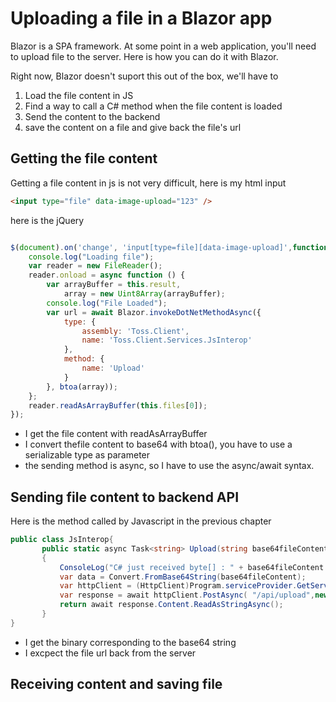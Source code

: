# Uploading a file in a Blazor app
Blazor is a SPA framework. At some point in a web application, you'll need to upload file to the server. Here is how you can do it with Blazor.

Right now, Blazor doesn't suport this out of the box, we'll have to 
1. Load the file content in JS
2. Find a way to call a C# method when the file content is loaded
3. Send the content to the backend 
4. save the content on a file and give back the file's url

## Getting the file content
Getting a file content in js is not very difficult, here is my html input

```html
<input type="file" data-image-upload="123" />
```

here is the jQuery

```js

$(document).on('change', 'input[type=file][data-image-upload]',function () {
    console.log("Loading file");
    var reader = new FileReader();
    reader.onload = async function () {
        var arrayBuffer = this.result,
            array = new Uint8Array(arrayBuffer);
        console.log("File Loaded");
        var url = await Blazor.invokeDotNetMethodAsync({
            type: {
                assembly: 'Toss.Client',
                name: 'Toss.Client.Services.JsInterop'
            },
            method: {
                name: 'Upload'
            }
        }, btoa(array));
    };
    reader.readAsArrayBuffer(this.files[0]);
});

```
 - I get the file content with readAsArrayBuffer
 - I convert thefile content to base64 with btoa(), you have to use a serializable type as parameter
 - the sending method is async, so I have to use the async/await syntax.
 
 ## Sending file content to backend API
 
 Here is the method called by Javascript in the previous chapter
 
 ```cs
 public class JsInterop{
        public static async Task<string> Upload(string base64fileContent)
        {
            ConsoleLog("C# just received byte[] : " + base64fileContent.Length);
            var data = Convert.FromBase64String(base64fileContent);
            var httpClient = (HttpClient)Program.serviceProvider.GetService(typeof(HttpClient));
            var response = await httpClient.PostAsync( "/api/upload",new ByteArrayContent(data))
            return await response.Content.ReadAsStringAsync();
        }
}
 ```
 
 - I get the binary corresponding to the base64 string
 - I excpect the file url back from the server
 
 ## Receiving content and saving file

